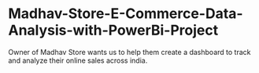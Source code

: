 # Madhav-Store-E-Commerce-Data-Analysis-with-PowerBi-Project
Owner of Madhav Store wants us to help them create a dashboard to track  and analyze their online sales across india.
